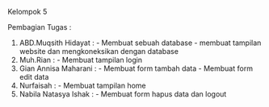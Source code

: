 Kelompok 5

Pembagian Tugas :
1. ABD.Muqsith Hidayat : - Membuat sebuah database
                         - membuat tampilan website dan mengkoneksikan dengan database
2. Muh.Rian : - Membuat tampilan login
3. Gian Annisa Maharani : - Membuat form tambah data
                          - Membuat form edit data
4. Nurfaisah : - Membuat tampilan home
5. Nabila Natasya Ishak : - Membuat form hapus data dan logout
                                               

